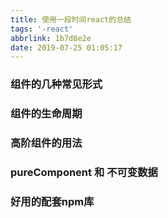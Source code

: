```yaml
---
title: 使用一段时间react的总结
tags: '-react'
abbrlink: 1b7d8e2e
date: 2019-07-25 01:05:17
---
```


### 组件的几种常见形式

### 组件的生命周期

### 高阶组件的用法

### pureComponent 和 不可变数据

### 好用的配套npm库

